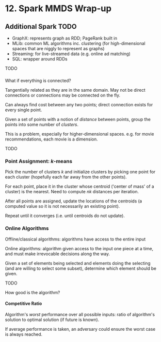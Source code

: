 # 12. Spark MMDS Wrap-up

## Additional Spark TODO

- GraphX: represents graph as RDD; PageRank built in
- MLib: common ML algorithms inc. clustering (for high-dimensional spaces that are niggly to represent as graphs)
- Streaming: for live-streamed data (e.g. online ad matching)
- SQL: wrapper around RDDs

TODO

### 

What if everything is connected?

Tangentially related as they are in the same domain. May not be direct connections or connections may be connected on the fly.

Can always find cost between any two points; direct connection exists for every single point.

Given a set of points with a notion of *distance* between points, group the points into some number of *clusters*.

This is a problem, especially for higher-dimensional spaces. e.g. for movie recommendations, each movie is a dimension.

TODO


### Point Assignment: $k$-means

Pick the number of clusters $k$ and initialize clusters by picking one point for each cluster (hopefully each far away from the other points).

For each point, place it in the cluster whose centroid ('center of mass' of a cluster) is the nearest. Need to compute $nk$ distances per iteration.

After all points are assigned, update the locations of the centroids (a computed value so it is not necessarily an existing point).

Repeat until it converges (i.e. until centroids do not update).

<!-- Then, change $k$ until you find the best number of clusters. -->


### Online Algorithms

Offline/classical algorithms: algorithms have access to the entire input

Online algorithms: algorithm given access to the input one piece at a time, and must make irrevocable decisions along the way.

Given a set of elements being selected and elements doing the selecting (and are willing to select some subset), determine which element should be given.

TODO

How good is the algorithm?

#### Competitive Ratio

Algorithm's *worst* performance over all possible inputs: ratio of algorithm's solution to optimal solution (if future is known).

If average performance is taken, an adversary could ensure the worst case is always reached.

